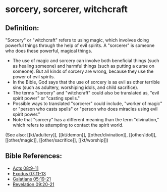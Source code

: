 # sorcery, sorcerer, witchcraft #

## Definition: ##

"Sorcery" or "witchcraft" refers to using magic, which involves doing powerful things through the help of evil spirits. A "sorcerer" is someone who does these powerful, magical things.

* The use of magic and sorcery can involve both beneficial things (such as healing someone) and harmful things (such as putting a curse on someone). But all kinds of sorcery are wrong, because they use the power of evil spirits.
* In the Bible, God says that the use of sorcery is as evil as other terrible sins (such as adultery, worshiping idols, and child sacrifice).
* The terms "sorcery" and "witchcraft" could also be translated as, "evil spirit power" or "casting spells."
* Possible ways to translated "sorcerer" could include, "worker of magic" or "person who casts spells" or "person who does miracles using evil spirit power."
* Note that "sorcery" has a different meaning than the term "divination," which refers to attempting to contact the spirit world. 

(See also: [[kt/adultery]], [[kt/demon]], [[other/divination]], [[other/idol]], [[other/magic]], [[other/sacrifice]], [[kt/worship]])

## Bible References: ##

* [Acts 08:9-11](en/tn/act/help/08/09)
* [Exodus 07:11-13](en/tn/exo/help/07/11)
* [Galatians 05:19-21](en/tn/gal/help/05/19)
* [Revelation 09:20-21](en/tn/rev/help/09/20)
